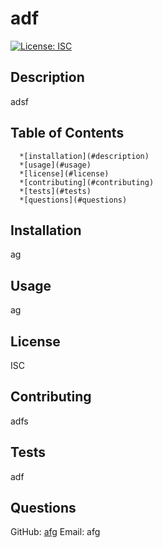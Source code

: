 # adf

  [![License: ISC](https://img.shields.io/badge/License-ISC-brightgreen.svg)](https://opensource.org/licenses/ISC/)
  
  ## Description
  adsf
  
  ## Table of Contents
      *[installation](#description)
      *[usage](#usage)
      *[license](#license)
      *[contributing](#contributing)
      *[tests](#tests)
      *[questions](#questions)
  
## Installation
ag

## Usage
ag

## License
ISC

## Contributing
adfs

## Tests
adf

## Questions
GitHub: [afg](https://github.com/afg)
Email: afg

